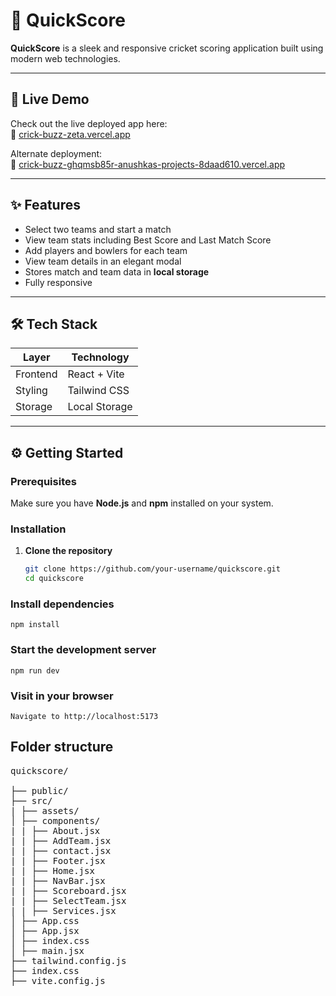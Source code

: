 # 🏏 QuickScore

**QuickScore** is a sleek and responsive cricket scoring application built using modern web technologies.

---

## 🚀 Live Demo

Check out the live deployed app here:  
🔗 [crick-buzz-zeta.vercel.app](https://crick-buzz-zeta.vercel.app)

Alternate deployment:  
🔗 [crick-buzz-ghqmsb85r-anushkas-projects-8daad610.vercel.app](https://crick-buzz-ghqmsb85r-anushkas-projects-8daad610.vercel.app)

---

## ✨ Features

- Select two teams and start a match
- View team stats including Best Score and Last Match Score
- Add players and bowlers for each team
- View team details in an elegant modal
- Stores match and team data in **local storage**
- Fully responsive

---

## 🛠️ Tech Stack

| Layer    | Technology    |
| -------- | ------------- |
| Frontend | React + Vite  |
| Styling  | Tailwind CSS  |
| Storage  | Local Storage |

---

## ⚙️ Getting Started

### Prerequisites

Make sure you have **Node.js** and **npm** installed on your system.

### Installation

1. **Clone the repository**
   ```bash
   git clone https://github.com/your-username/quickscore.git
   cd quickscore
   ```

### Install dependencies

    npm install

### Start the development server

    npm run dev

### Visit in your browser

    Navigate to http://localhost:5173

## Folder structure

<pre>
quickscore/

├── public/
├── src/
| ├── assets/
│ ├── components/
| | ├── About.jsx
| | ├── AddTeam.jsx
| | ├── contact.jsx
| | ├── Footer.jsx
| | ├── Home.jsx
| | ├── NavBar.jsx
| | ├── Scoreboard.jsx
| | ├── SelectTeam.jsx
| | ├── Services.jsx
│ ├── App.css
│ ├── App.jsx
│ ├── index.css
│ ├── main.jsx
├── tailwind.config.js
├── index.css
├── vite.config.js
</pre>
